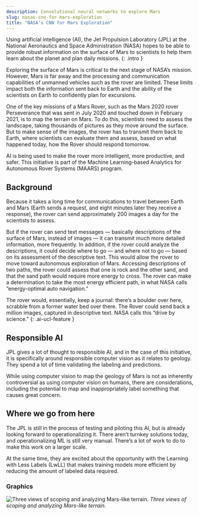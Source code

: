 ```yaml
---
description: Convolutional neural networks to explore Mars
slug: nasas-cnn-for-mars-exploration
title: "NASA’s CNN for Mars Exploration"
---
```

Using artificial intelligence (AI), the Jet Propulsion Laboratory (JPL) at the National Aeronautics and Space Administration (NASA) hopes to be able to provide robust information on the surface of Mars to scientists to help them learn about the planet and plan daily missions.
{: .intro }

Exploring the surface of Mars is critical to the next stage of NASA’s mission. However, Mars is far away and the processing and communication capabilities of unmanned vehicles such as the rover are limited. These limits impact both the information sent back to Earth and the ability of the scientists on Earth to confidently plan for excursions.

One of the key missions of a Mars Rover, such as the Mars 2020 rover Perseverance that was sent in July 2020 and touched down in February 2021, is to map the terrain on Mars. To do this, scientists need to assess the landscape, taking thousands of pictures as they move around the surface. But to make sense of the images, the rover has to transmit them back to Earth, where scientists can evaluate them and assess, based on what happened today, how the Rover should respond tomorrow.

AI is being used to make the rover more intelligent, more productive, and safer. This initiative is part of the Machine Learning-based Analytics for Autonomous Rover Systems (MAARS) program.

## Background
Because it takes a long time for communications to travel between Earth and Mars (Earth sends a request, and eight minutes later they receive a response), the rover can send approximately 200 images a day for the scientists to assess.

But if the rover can send text messages — basically descriptions of the surface of Mars, instead of images — it can transmit much more detailed information, more frequently. In addition, if the rover could analyze the descriptions, it could decide where to go — and where not to go — based on its assessment of the descriptive text. This would allow the rover to move toward autonomous exploration of Mars. Accessing descriptions of two paths, the rover could assess that one is rock and the other sand, and that the sand path would require more energy to cross. The rover can make a determination to take the most energy efficient path, in what NASA calls “energy-optimal auto navigation.”

The rover would, essentially, keep a journal: there’s a boulder over here, scrabble from a former water bed over there. The Rover could send back a million images, captured in descriptive text. NASA calls this “drive by science.”
{: .ai-ucl-feature }

## Responsible AI
JPL gives a lot of thought to responsible AI, and in the case of this initiative, it is specifically around responsible computer vision as it relates to geology. They spend a lot of time validating the labeling and predictions. 

While using computer vision to map the geology of Mars is not as inherently controversial as using computer vision on humans, there are considerations, including the potential to map and inappropriately label something that causes great concern. 

## Where we go from here
The JPL is still in the process of testing and piloting this AI, but is already looking forward to operationalizing it. There aren’t turnkey solutions today, and operationalizing ML is still very manual. There’s a lot of work to do to make this work on a larger scale. 

At the same time, they are excited about the opportunity with the Learning with Less Labels (LwLL) that makes training models more efficient by reducing the amount of labeled data required.

### Graphics

![Three views of scoping and analyzing Mars-like terrain.](../images/ai-ucl-mars-exploration1.png)
_Three views of scoping and analyzing Mars-like terrain._






